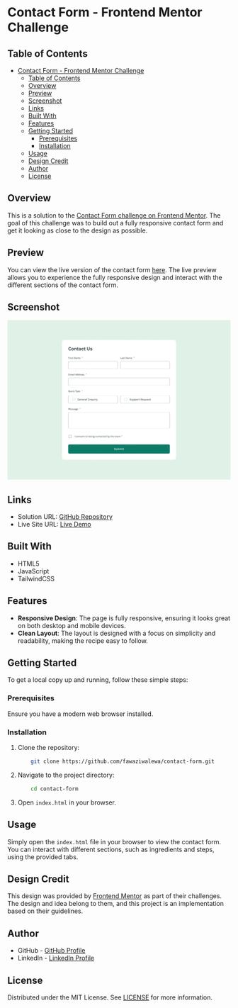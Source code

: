 # Contact Form - Frontend Mentor Challenge

## Table of Contents

- [Contact Form - Frontend Mentor Challenge](#contact-form---frontend-mentor-challenge)
  - [Table of Contents](#table-of-contents)
  - [Overview](#overview)
  - [Preview](#preview)
  - [Screenshot](#screenshot)
  - [Links](#links)
  - [Built With](#built-with)
  - [Features](#features)
  - [Getting Started](#getting-started)
    - [Prerequisites](#prerequisites)
    - [Installation](#installation)
  - [Usage](#usage)
  - [Design Credit](#design-credit)
  - [Author](#author)
  - [License](#license)

## Overview

This is a solution to the [Contact Form challenge on Frontend Mentor](https://www.frontendmentor.io/challenges/contact-form--G-hYlqKJj). The goal of this challenge was to build out a fully responsive contact form and get it looking as close to the design as possible.

## Preview

You can view the live version of the contact form [here](https://fawaziwalewa.github.io/contact-form/). The live preview allows you to experience the fully responsive design and interact with the different sections of the contact form.

## Screenshot

![Contact Form Screenshot](assets/images/screenshot.webp)

## Links

- Solution URL: [GitHub Repository](https://github.com/fawaziwalewa/contact-form)
- Live Site URL: [Live Demo](https://fawaziwalewa.github.io/contact-form)

## Built With

- HTML5
- JavaScript
- TailwindCSS

## Features

- **Responsive Design**: The page is fully responsive, ensuring it looks great on both desktop and mobile devices.
- **Clean Layout**: The layout is designed with a focus on simplicity and readability, making the recipe easy to follow.

## Getting Started

To get a local copy up and running, follow these simple steps:

### Prerequisites

Ensure you have a modern web browser installed.

### Installation

1. Clone the repository:

    ```sh
        git clone https://github.com/fawaziwalewa/contact-form.git
    ```

2. Navigate to the project directory:

    ```sh
        cd contact-form
    ```

3. Open `index.html` in your browser.

## Usage

Simply open the `index.html` file in your browser to view the contact form. You can interact with different sections, such as ingredients and steps, using the provided tabs.

## Design Credit

This design was provided by [Frontend Mentor](https://www.frontendmentor.io) as part of their challenges. The design and idea belong to them, and this project is an implementation based on their guidelines.

## Author

- GitHub - [GitHub Profile](https://github.com/fawaziwalewa)
- LinkedIn - [LinkedIn Profile](https://linkedin.com/in/fawaz-iwalewa)

## License

Distributed under the MIT License. See [LICENSE](LICENSE) for more information.
